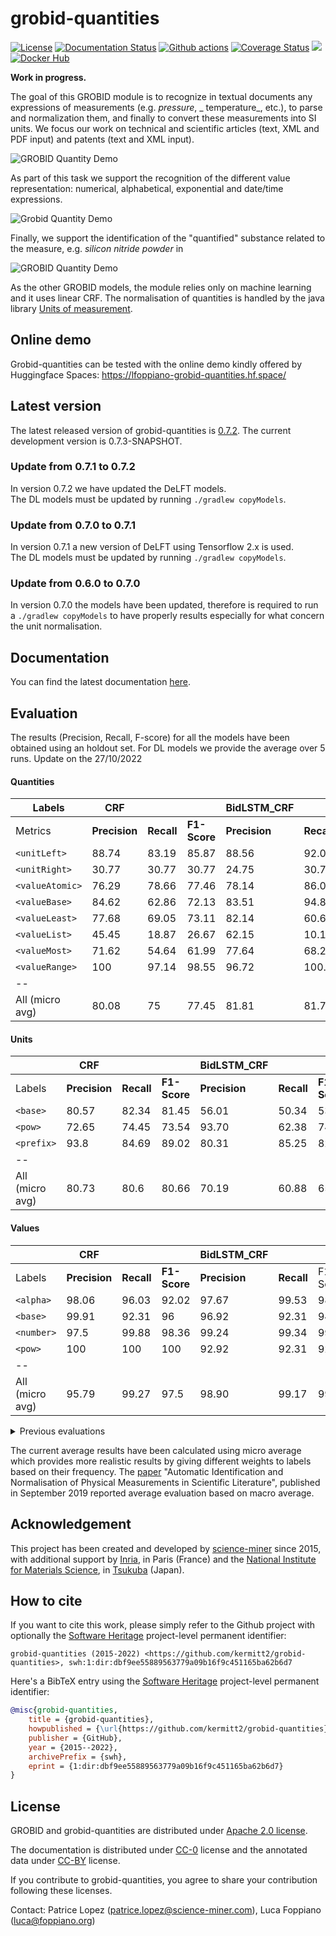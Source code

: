 # grobid-quantities

[![License](http://img.shields.io/:license-apache-blue.svg)](http://www.apache.org/licenses/LICENSE-2.0.html)
[![Documentation Status](https://readthedocs.org/projects/grobid-quantities/badge/?version=latest)](https://readthedocs.org/projects/grobid-quantities/?badge=latest)
[![Github actions](https://github.com/kermitt2/grobid-quantities/actions/workflows/ci-build-unstable.yml/badge.svg)](https://github.com/kermitt2/grobid-quantities/actions/workflows/ci-build.yml/badge.svg)
[![Coverage Status](https://coveralls.io/repos/kermitt2/grobid-quantities/badge.svg)](https://coveralls.io/r/kermitt2/grobid-quantities)
[![](https://jitpack.io/v/kermitt2/grobid-quantities.svg)](https://jitpack.io/#kermitt2/grobid-quantities)
[![Docker Hub](https://img.shields.io/docker/pulls/lfoppiano/grobid-quantities.svg)](https://hub.docker.com/r/lfoppiano/grobid-quantities/ "Docker Pulls")

__Work in progress.__

The goal of this GROBID module is to recognize in textual documents any expressions of measurements (e.g. _pressure_, _
temperature_, etc.), to parse and normalization them, and finally to convert these measurements into SI units.
We focus our work on technical and scientific articles (text, XML and PDF input) and patents (text and XML input).

![GROBID Quantity Demo](doc/img/Screenshot2.png)

As part of this task we support the recognition of the different value representation: numerical, alphabetical,
exponential and date/time expressions.

![Grobid Quantity Demo](doc/img/Screenshot7.png)

Finally, we support the identification of the "quantified" substance related to the measure, e.g. _silicon nitride
powder_ in

![GROBID Quantity Demo](doc/img/Screenshot5.png)

As the other GROBID models, the module relies only on machine learning and it uses linear CRF.
The normalisation of quantities is handled by the java
library [Units of measurement](http://unitsofmeasurement.github.io/).

## Online demo

Grobid-quantities can be tested with the online demo kindly offered by Huggingface
Spaces: https://lfoppiano-grobid-quantities.hf.space/

## Latest version

The latest released version of grobid-quantities
is [0.7.2](https://github.com/kermitt2/grobid-quantities/releases/tag/0.7.2). The current development version is
0.7.3-SNAPSHOT.

### Update from 0.7.1 to 0.7.2

In version 0.7.2 we have updated the DeLFT models.   
The DL models must be updated by running `./gradlew copyModels`.

### Update from 0.7.0 to 0.7.1

In version 0.7.1 a new version of DeLFT using Tensorflow 2.x is used.  
The DL models must be updated by running `./gradlew copyModels`.

### Update from 0.6.0 to 0.7.0

In version 0.7.0 the models have been updated, therefore is required to run a `./gradlew copyModels` to have properly
results especially for what concern the unit normalisation.

## Documentation

You can find the latest documentation [here](http://grobid-quantities.readthedocs.io).

## Evaluation

The results (Precision, Recall, F-score) for all the models have been obtained using an holdout set.
For DL models we provide the average over 5 runs.
Update on the 27/10/2022

#### Quantities

| Labels           | CRF           |            |              | **BidLSTM_CRF** |            |              | **BidLSTM_CRF_FEATURES** |            |              | **BERT_CRF**  |            |              |
|------------------|---------------|------------|--------------|-----------------|------------|--------------|--------------------------|------------|--------------|---------------|------------|--------------|
| Metrics          | **Precision** | **Recall** | **F1-Score** | **Precision**   | **Recall** | **F1-Score** | **Precision**            | **Recall** | **F1-Score** | **Precision** | **Recall** | **F1-Score** |
| `<unitLeft>`     | 88.74         | 83.19      | 85.87        | 88.56           | 92.07      | 90.28        | 88.91                    | 92.20      | 90.53        | 93.99         | 90.30      | 92.11        |
| `<unitRight>`    | 30.77         | 30.77      | 30.77        | 24.75           | 30.77      | 27.42        | 21.73                    | 30.77      | 25.41        | 21.84         | 36.92      | 27.44        |
| `<valueAtomic>`  | 76.29         | 78.66      | 77.46        | 78.14           | 86.06      | 81.90        | 78.21                    | 86.20      | 82.01        | 84.50         | 88.19      | 86.31        |
| `<valueBase>`    | 84.62         | 62.86      | 72.13        | 83.51           | 94.86      | 88.61        | 83.36                    | 97.14      | 89.72        | 100.00        | 90.86      | 95.20        |
| `<valueLeast>`   | 77.68         | 69.05      | 73.11        | 82.14           | 60.63      | 69.67        | 80.73                    | 60.63      | 69.12        | 81.09         | 71.59      | 76.04        |
| `<valueList>`    | 45.45         | 18.87      | 26.67        | 62.15           | 10.19      | 17.34        | 73.33                    | 8.68       | 15.33        | 64.12         | 43.78      | 51.64        |
| `<valueMost>`    | 71.62         | 54.64      | 61.99        | 77.64           | 68.25      | 72.61        | 77.25                    | 70.31      | 73.58        | 81.52         | 67.42      | 73.71        |
| `<valueRange>`   | 100           | 97.14      | 98.55        | 96.72           | 100.00     | 98.32        | 94.05                    | 98.86      | 96.38        | 99.39         | 91.43      | 95.24        |
| --               |               |            |              |                 |            |              |                          |            |              |               |            |              |
| All (micro avg)  | 80.08         | 75         | 77.45        | 81.81           | 81.73      | 81.76        | 81.76                    | 81.94      | 81.85        | 86.24         | 83.96      | 85.08        |

#### Units

|                 | **CRF**       |            |              | **BidLSTM_CRF** |            |              | **BidLSTM_CRF_FEATURES** |            |              | **BERT_CRF**  |            |              |
|-----------------|---------------|------------|--------------|-----------------|------------|--------------|--------------------------|------------|--------------|---------------|------------|--------------|
| Labels          | **Precision** | **Recall** | **F1-Score** | **Precision**   | **Recall** | **F1-Score** | **Precision**            | **Recall** | **F1-Score** | **Precision** | **Recall** | **F1-Score** |
| `<base>`        | 80.57         | 82.34      | 81.45        | 56.01           | 50.34      | 53.02        | 59.98                    | 56.33      | 58.09        | 61.41         | 57.08      | 59.16        |
| `<pow>`         | 72.65         | 74.45      | 73.54        | 93.70           | 62.38      | 74.88        | 93.71                    | 68.40      | 78.94        | 91.24         | 64.60      | 75.60        |
| `<prefix>`      | 93.8          | 84.69      | 89.02        | 80.31           | 85.25      | 82.54        | 83.21                    | 83.58      | 83.35        | 82.10         | 85.30      | 83.62        |
| --              |               |            |              |                 |            |              |                          |            |              |               |            |              |
| All (micro avg) | 80.73         | 80.6       | 80.66        | 70.19           | 60.88      | 65.20        | 73.03                    | 65.31      | 68.94        | 73.02         | 64.97      | 68.76        |

#### Values

|                 | **CRF**       |            |              | **BidLSTM_CRF** |            |          | **BidLSTM_CRF_FEATURES** |            |              | **BERT_CRF**    |            |              |
|-----------------|---------------|------------|--------------|-----------------|------------|----------|--------------------------|------------|--------------|-----------------|------------|--------------|
| Labels          | **Precision** | **Recall** | **F1-Score** | **Precision**   | **Recall** | F1-Score | **Precision**            | **Recall** | **F1-Score** | **Precision**   | **Recall** | **F1-Score** |
| `<alpha>`       | 98.06         | 96.03      | 92.02        | 97.67           | 99.53      | 98.58    | 97.82                    | 99.53	     | 98.66        | 98.59           | 99.53      | 99.05        |
| `<base>`        | 99.91         | 92.31      | 96           | 96.92           | 92.31      | 94.52    | 96.92                    | 93.85	     | 95.32        | 90.40           | 98.46      | 92.88        |
| `<number>`      | 97.5          | 99.88      | 98.36        | 99.24           | 99.34      | 99.29    | 99.21                    | 99.38	     | 99.30        | 99.48           | 99.31      | 99.40        |
| `<pow>`         | 100           | 100        | 100          | 92.92           | 92.31      | 92.47    | 90.28                    | 93.85	     | 91.90        | 100.00          | 100.00     | 100.00       |
| --              |               |            |              |                 |            |          |                          |            |              |                 |            |              |
| All (micro avg) | 95.79         | 99.27      | 97.5         | 98.90           | 99.17      | 99.03    | 98.86                    | 99.25	     | 99.05        | 99.13           | 99.33      | 99.23        | 

<details>
  <summary>Previous evaluations</summary>

Previous evaluation were provided using 10-fold cross-validation (with average metrics over the 10 folds).

The `CRF` model was evaluated on the 30/04/2020.
The `BidLSTM_CRF_FEATURES` model was evaluated on the 28/11/2021

#### Quantities

|                 | CRF           |            |              | BidLSTM_CRF_FEATURES |            |          |
|-----------------|---------------|------------|--------------|----------------------|------------|----------|
| Labels          | **Precision** | **Recall** | **F1-Score** | **Precision**        | **Recall** | F1-Score |
| `<unitLeft>`    | 96.45         | 95.06      | 95.74        | 95.17                | 96.67      | 95.91    |    
| `<unitRight>`   | 88.96         | 68.65      | 75.43        | 92.52                | 83.64      | 87.69    |    
| `<valueAtomic>  | 85.75         | 85.35      | 85.49        | 81.74                | 89.21      | 85.30    |    
| `<valueBase>`   | 73.06         | 66.43      | 68.92        | 100.00               | 75.00      | 85.71    |     
| `<valueLeast>`  | 85.68         | 79.03      | 82.07        | 89.24                | 82.25      | 85.55    |    
| `<valueList>`   | 68.38         | 53.31      | 58.94        | 75.27                | 75.33      | 75.12    |  
| `<valueMost>`   | 83.67         | 75.82      | 79.42        | 89.02                | 81.56      | 85.10    |  
| `<valueRange>`  | 90.25         | 88.58      | 88.86        | 100.00               | 96.25      | 97.90    |  
| --              |               |            |              |                      |            |          |  
| All (micro avg) | 88.96         | 85.4       | 87.14        | 87.23                | 89.00      | 88.10    |    

#### Units

CRF was updated the 10/02/2021

|                 | CRF           |            |              | BidLSTM_CRF_FEATURES |            |          |
|-----------------|---------------|------------|--------------|----------------------|------------|----------|
| Labels          | **Precision** | **Recall** | **F1-Score** | **Precision**        | **Recall** | F1-Score |
| `<base>`        | 98.82         | 99.14      | 98.98        | 98.26                | 98.52      | 98.39    |    
| `<pow>`         | 97.62         | 98.56      | 98.08        | 100.00               | 98.57      | 99.28    |    
| `<prefix>`      | 99.5          | 98.76      | 99.13        | 98.89                | 97.75      | 98.30    |    
| --              |               |            |              |                      |            |          |  
| All (micro avg) | 98.85         | 99.01      | 98.93        | 98.51                | 98.39      | 98.45    |

#### Values

|                 | CRF           |            |              | BidLSTM_CRF_FEATURES |            |          |
|-----------------|---------------|------------|--------------|----------------------|------------|----------|
| Labels          | **Precision** | **Recall** | **F1-Score** | **Precision**        | **Recall** | F1-Score |
| `<alpha>`       | 96.9          | 98.84      | 97.85        | 99.41                | 99.55      | 99.48    |    
| `<base>`        | 85.14         | 74.48      | 79           | 96.67                | 100.00     | 98.00    |    
| `<number>`      | 98.07         | 99.05      | 98.55        | 99.55                | 98.68      | 99.11    |    
| `<pow>`         | 80.05         | 76.33      | 77.54        | 72.50                | 75.00      | 73.50    |     
| `<time>`        | 73.07         | 86.82      | 79.26        | 80.84                | 100.00     | 89.28    |
| --              |               |            |              |                      |            |          |  
| All (micro avg) | 96.15         | 97.95      | 97.4         | 98.49                | 98.66      | 98.57    |

</details>

The current average results have been calculated using micro average which provides more realistic results by giving
different weights to labels based on their frequency.
The [paper](https://hal.inria.fr/hal-02294424) "Automatic Identification and Normalisation of Physical Measurements in
Scientific Literature", published in September 2019 reported average evaluation based on macro average.

## Acknowledgement

This project has been created and developed by [science-miner](https://science-miner.com) since 2015, with additional
support by [Inria](http://www.inria.fr), in Paris (France) and
the [National Institute for Materials Science](http://www.nims.go.jp),
in [Tsukuba](https://en.wikipedia.org/wiki/Tsukuba,_Ibaraki) (Japan).

## How to cite

If you want to cite this work, please simply refer to the Github project with optionally
the [Software Heritage](https://www.softwareheritage.org/) project-level permanent identifier:

```
grobid-quantities (2015-2022) <https://github.com/kermitt2/grobid-quantities>, swh:1:dir:dbf9ee55889563779a09b16f9c451165ba62b6d7
```

Here's a BibTeX entry using the [Software Heritage](https://www.softwareheritage.org/) project-level permanent
identifier:

```bibtex
@misc{grobid-quantities,
    title = {grobid-quantities},
    howpublished = {\url{https://github.com/kermitt2/grobid-quantities}},
    publisher = {GitHub},
    year = {2015--2022},
    archivePrefix = {swh},
    eprint = {1:dir:dbf9ee55889563779a09b16f9c451165ba62b6d7}
}
```

## License

GROBID and grobid-quantities are distributed under [Apache 2.0 license](http://www.apache.org/licenses/LICENSE-2.0).

The documentation is distributed under [CC-0](https://creativecommons.org/publicdomain/zero/1.0/) license and the
annotated data under [CC-BY](https://creativecommons.org/licenses/by/4.0/) license.

If you contribute to grobid-quantities, you agree to share your contribution following these licenses.

Contact: Patrice Lopez (<patrice.lopez@science-miner.com>), Luca Foppiano (<luca@foppiano.org>)
